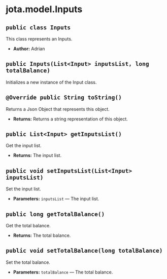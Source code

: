 # jota.model.Inputs

## `public class Inputs`

This class represents an Inputs.

 * **Author:** Adrian

     <p>

## `public Inputs(List<Input> inputsList, long totalBalance)`

Initializes a new instance of the Input class.

## `@Override public String toString()`

Returns a Json Object that represents this object.

 * **Returns:** Returns a string representation of this object.

## `public List<Input> getInputsList()`

Get the input list.

 * **Returns:** The input list.

## `public void setInputsList(List<Input> inputsList)`

Set the input list.

 * **Parameters:** `inputsList` — The input list.

## `public long getTotalBalance()`

Get the total balance.

 * **Returns:** The total balance.

## `public void setTotalBalance(long totalBalance)`

Set the total balance.

 * **Parameters:** `totalBalance` — The total balance.
